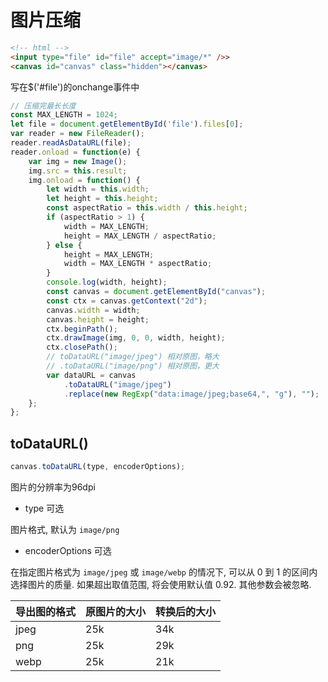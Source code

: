 <!--
Created: Mon Aug 26 2019 15:23:00 GMT+0800 (China Standard Time)
Modified: Mon Aug 26 2019 15:23:00 GMT+0800 (China Standard Time)
-->
# 图片压缩

``` html
<!-- html -->
<input type="file" id="file" accept="image/*" />>
<canvas id="canvas" class="hidden"></canvas>
```

写在$('#file')的onchange事件中

``` js
// 压缩完最长长度
const MAX_LENGTH = 1024;
let file = document.getElementById('file').files[0];
var reader = new FileReader();
reader.readAsDataURL(file);
reader.onload = function(e) {
    var img = new Image();
    img.src = this.result;
    img.onload = function() {
        let width = this.width;
        let height = this.height;
        const aspectRatio = this.width / this.height;
        if (aspectRatio > 1) {
            width = MAX_LENGTH;
            height = MAX_LENGTH / aspectRatio;
        } else {
            height = MAX_LENGTH;
            width = MAX_LENGTH * aspectRatio;
        }
        console.log(width, height);
        const canvas = document.getElementById("canvas");
        const ctx = canvas.getContext("2d");
        canvas.width = width;
        canvas.height = height;
        ctx.beginPath();
        ctx.drawImage(img, 0, 0, width, height);
        ctx.closePath();
        // toDataURL("image/jpeg") 相对原图，略大
        // .toDataURL("image/png") 相对原图，更大
        var dataURL = canvas
            .toDataURL("image/jpeg")
            .replace(new RegExp("data:image/jpeg;base64,", "g"), "");
    };
};
```

## toDataURL()

``` js
canvas.toDataURL(type, encoderOptions);
```

图片的分辨率为96dpi

* type 可选

图片格式, 默认为 `image/png` 

* encoderOptions 可选

在指定图片格式为 `image/jpeg` 或 `image/webp` 的情况下, 可以从 0 到 1 的区间内选择图片的质量. 如果超出取值范围, 将会使用默认值 0.92. 其他参数会被忽略.

| 导出图的格式  | 原图片的大小 | 转换后的大小 | 
|-------------|------------|------------|
| jpeg        | 25k        | 34k        |
| png         | 25k        | 29k        |
| webp        | 25k        | 21k        |

